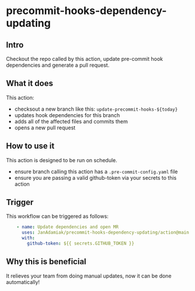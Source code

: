 # precommit-hooks-dependency-updating
## Intro
Checkout the repo called by this action, update pre-commit hook dependencies and generate a pull request.

## What it does
This action:
- checksout a new branch like this: `update-precommit-hooks-${today}`
- updates hook dependencies for this branch
- adds all of the affected files and commits them
- opens a new pull request

## How to use it
This action is designed to be run on schedule.
- ensure branch calling this action has a `.pre-commit-config.yaml` file
- ensure you are passing a valid github-token via your secrets to this action

## Trigger
This workflow can be triggered as follows:

```yaml
    - name: Update dependencies and open MR
      uses: JanAdamiak/precommit-hooks-dependency-updating/action@main
      with:
        github-token: ${{ secrets.GITHUB_TOKEN }}
```

## Why this is beneficial
It relieves your team from doing manual updates, now it can be done automatically!
